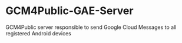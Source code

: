 GCM4Public-GAE-Server
=====================

GCM4Public server responsible to send Google Cloud Messages to all registered Android devices